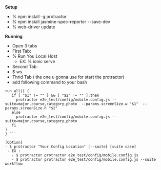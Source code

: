 **Setup**
- % npm install -g protractor
- % npm install jasmine-spec-reporter --save-dev
- % web-driver update

**Running**
- Open 3 tabs
- First Tab:
 - % Run You Local Host
 	- EX: % ionic serve
- Second Tab:
 - $ ws 
- Thrid Tab ( the one u gonna use for start the protractor)
- add following command to your bash
 ```
run_all() { 
	if [ "$1" != "" ] && [ "$2" != "" ];then
	  protractor e2e_test/config/mobile.config.js --suite=major,course,category,photo  --params.screenSize.w "$1"  --params.screenSize.h "$2" 
	else
	  protractor e2e_test/config/mobile.config.js --suite=major,course,category,photo 
	fi
}
} ```

[Option]
 - $ protractor "Your Config Location" [--suite] [suite case]
  - EX :
  	- $ protractor protractor e2e_test/config/mobile.config.js
  	- $ protractor protractor e2e_test/config/mobile.config.js --suite workflow  
